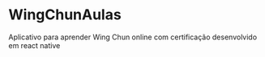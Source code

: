# WingChunAulas
Aplicativo para aprender Wing Chun online com certificação desenvolvido em react native

